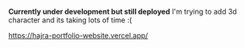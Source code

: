 **Currently under development but still deployed**
I'm trying to add 3d character and its taking lots of time :(

https://hajra-portfolio-website.vercel.app/
